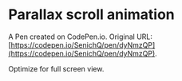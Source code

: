 # Parallax scroll animation

A Pen created on CodePen.io. Original URL: [https://codepen.io/SenichQ/pen/dyNmzQP](https://codepen.io/SenichQ/pen/dyNmzQP).

Optimize for full screen view.
